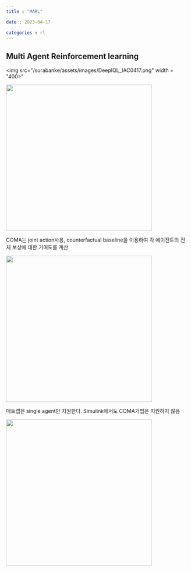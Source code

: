 ```yaml
---
title : "MARL"

date : 2023-04-17

categories : rl
---
```


## Multi Agent Reinforcement learning


<img src="/surabanke/assets/images/DeepIQL_IAC0417.png" width = "400>"

<img src="/surabanke/assets/images/COMA0417.png" width = "400">

COMA는 joint action사용, counterfactual baseline을 이용하여 각 에이전트의 전체 보상에 대한 기여도를 계산


<img src="/surabanke/assets/images/inMatlab0417.png" width = "400">

매트랩은 single agent만 지원한다. Simulink에서도 COMA기법은 지원하지 않음

<img src="/surabanke/assets/images/MADDPG0417.png" width = "400">
